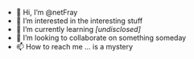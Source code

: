 - 👋 Hi, I’m @netFray
- 👀 I’m interested in the interesting stuff
- 🌱 I’m currently learning *[undisclosed]*
- 💞️ I’m looking to collaborate on something someday
- 📫 How to reach me ... is a mystery

<!---
netFray/netFray is a ✨ special ✨ repository because its `README.md` (this file) appears on your GitHub profile.
You can click the Preview link to take a look at your changes.
--->
